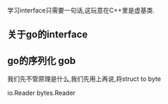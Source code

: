 
学习interface只需要一句话,这玩意在C++里是虚基类.

## 关于go的interface




## go的序列化 gob 

我们先不管原理是什么,我们先用上再说,将struct to byte 


io.Reader 
bytes.Reader

